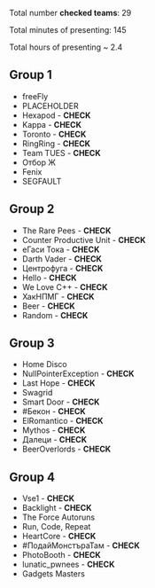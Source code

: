 Total number **checked teams**: 29

Total minutes of presenting: 145

Total hours of presenting ~ 2.4

## Group 1

* freeFly
* PLACEHOLDER
* Hexapod - **CHECK**
* Kappa - **CHECK**
* Toronto - **CHECK**
* RingRing - **CHECK**
* Team TUES - **CHECK**
* Отбор Ж
* Fenix
* SEGFAULT

## Group 2

* The Rare Pees - **CHECK**
* Counter Productive Unit - **CHECK**
* еГаси Тока - **CHECK**
* Darth Vader - **CHECK**
* Центрофуга - **CHECK**
* Hello - **CHECK**
* We Love C++ - **CHECK**
* ХакНПМГ - **CHECK**
* Beer - **CHECK**
* Random - **CHECK**

## Group 3

* Home Disco
* NullPointerException - **CHECK**
* Last Hope - **CHECK**
* Swagrid
* Smart Door - **CHECK**
* #Бекон - **CHECK**
* ElRomantico - **CHECK**
* Mythos - **CHECK**
* Далеци - **CHECK**
* BeerOverlords - **CHECK**

## Group 4

* Vse1 - **CHECK**
* Backlight - **CHECK**
* The Force Autoruns
* Run, Code, Repeat
* HeartCore - **CHECK**
* #ПодайМонстъраТам - **CHECK**
* PhotoBooth - **CHECK**
* lunatic_pwnees - **CHECK**
* Gadgets Masters

